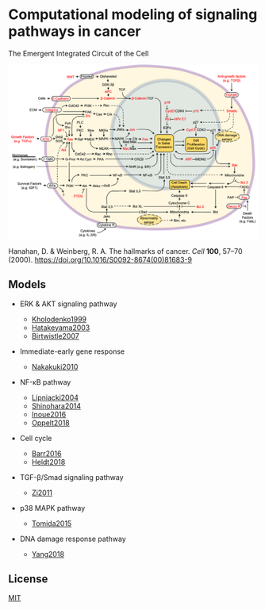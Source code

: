 # Computational modeling of signaling pathways in cancer
The Emergent Integrated Circuit of the Cell

![integrated_cuicuit](integrated_circuit.png)

Hanahan, D. & Weinberg, R. A. The hallmarks of cancer. *Cell* **100**, 57–70 (2000). https://doi.org/10.1016/S0092-8674(00)81683-9

## Models
- ERK & AKT signaling pathway
    - [Kholodenko1999](https://github.com/okadalabipr/Kholodenko1999)
    - [Hatakeyama2003](https://github.com/okadalabipr/Hatakeyama2003)
    - [Birtwistle2007](https://github.com/okadalabipr/Birtwistle2007)
    
- Immediate-early gene response
    - [Nakakuki2010](https://github.com/okadalabipr/Nakakuki2010)

- NF-κB pathway
    - [Lipniacki2004](https://github.com/okadalabipr/Lipniacki2004)
    - [Shinohara2014](https://github.com/okadalabipr/Shinohara2014)
    - [Inoue2016](https://github.com/okadalabipr/Inoue2016)
    - [Oppelt2018](https://github.com/okadalabipr/Oppelt2018)

- Cell cycle
    - [Barr2016](https://github.com/okadalabipr/Barr2016)
    - [Heldt2018](https://github.com/okadalabipr/Heldt2018)

 - TGF-β/Smad signaling pathway
    - [Zi2011](https://github.com/okadalabipr/Zi2011)

- p38 MAPK pathway
    - [Tomida2015](https://github.com/okadalabipr/Tomida2015)

- DNA damage response pathway
    - [Yang2018](https://github.com/okadalabipr/Yang2018)

## License
[MIT](LICENSE)
